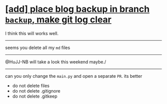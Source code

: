 # [[add] place blog backup in branch `backup`, make git log clear](https://github.com/yihong0618/gitblog/pull/247)

I think this will works well.

---

seems you delete all my `md` files

---

@HuJJ-NB will take a look this weekend maybe./

---

can you only change the `main.py` and open a separate `PR`.
its better
- do not delete files
- do not delete .gitignore
- do not delete .gitkeep